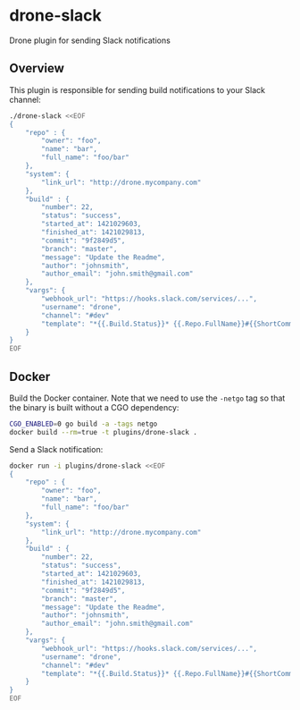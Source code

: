 # drone-slack
Drone plugin for sending Slack notifications


## Overview

This plugin is responsible for sending build notifications to your Slack channel:

```sh
./drone-slack <<EOF
{
    "repo" : {
        "owner": "foo",
        "name": "bar",
        "full_name": "foo/bar"
    },
    "system": {
        "link_url": "http://drone.mycompany.com"
    },
    "build" : {
        "number": 22,
        "status": "success",
        "started_at": 1421029603,
        "finished_at": 1421029813,
        "commit": "9f2849d5",
        "branch": "master",
        "message": "Update the Readme",
        "author": "johnsmith",
        "author_email": "john.smith@gmail.com"
    },
    "vargs": {
        "webhook_url": "https://hooks.slack.com/services/...",
        "username": "drone",
        "channel": "#dev"
        "template": "*{{.Build.Status}}* {{.Repo.FullName}}#{{ShortCommit .Build}} ({{.Build.Branch}}) took {{Duration .Build}}"
    }
}
EOF
```

## Docker

Build the Docker container. Note that we need to use the `-netgo` tag so that
the binary is built without a CGO dependency:

```sh
CGO_ENABLED=0 go build -a -tags netgo
docker build --rm=true -t plugins/drone-slack .
```

Send a Slack notification:

```sh
docker run -i plugins/drone-slack <<EOF
{
    "repo" : {
        "owner": "foo",
        "name": "bar",
        "full_name": "foo/bar"
    },
    "system": {
        "link_url": "http://drone.mycompany.com"
    },
    "build" : {
        "number": 22,
        "status": "success",
        "started_at": 1421029603,
        "finished_at": 1421029813,
        "commit": "9f2849d5",
        "branch": "master",
        "message": "Update the Readme",
        "author": "johnsmith",
        "author_email": "john.smith@gmail.com"
    },
    "vargs": {
        "webhook_url": "https://hooks.slack.com/services/...",
        "username": "drone",
        "channel": "#dev"
        "template": "*{{.Build.Status}}* {{.Repo.FullName}}#{{ShortCommit .Build}} ({{.Build.Branch}}) took {{Duration .Build}}"
    }
}
EOF
```
